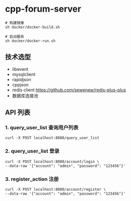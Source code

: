 # cpp-forum-server

```shell
# 构建镜像
sh docker/docker-build.sh

# 启动服务
sh docker/docker-run.sh
```

## 技术选型

- libevent
- mysqlclient
- rapidjson
- cppjson
- redis client https://github.com/sewenew/redis-plus-plus
- 数据库连接池

## API 列表
### 1. query_user_list 查询用户列表
```shell
curl -X POST localhost:8080/query_user_list
```

### 2. query_user_list 登录
```shell
curl -X POST localhost:8080/account/login \
--data-raw '{"account": "admin", "password": "123456"}'
```

### 3. register_action 注册
```shell
curl -X POST localhost:8080/account/register \
--data-raw '{"account": "admin", "password": "123456"}'
```
